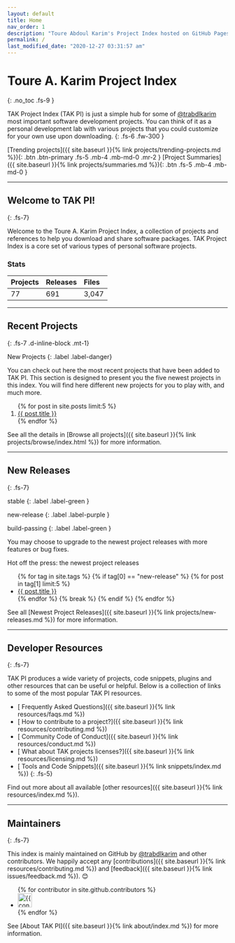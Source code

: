 ```yaml
---
layout: default
title: Home
nav_order: 1
description: "Toure Abdoul Karim's Project Index hosted on GitHub Pages."
permalink: /
last_modified_date: "2020-12-27 03:31:57 am"
---
```


# Toure A. Karim Project Index
{: .no_toc .fs-9 }

TAK Project Index (TAK PI) is just a simple hub for some of <a href="https://github.com/trabdlkarim" target="_blank">@trabdlkarim</a> most important software development projects. You can think of it as a personal development lab  with various projects that you could customize for your own use upon downloading.
{: .fs-6 .fw-300 }

[Trending projects]({{ site.baseurl }}{% link projects/trending-projects.md %}){: .btn .btn-primary .fs-5 .mb-4 .mb-md-0 .mr-2 } [Project Summaries]({{ site.baseurl }}{% link projects/summaries.md %}){: .btn .fs-5 .mb-4 .mb-md-0 }

---

## <i class="fas fa-hand-holding-heart" ></i> Welcome to TAK PI!
{: .fs-7}

Welcome to the Toure A. Karim Project Index, a collection of projects and references to help you download and share software packages. TAK Project Index is a core set of various types of personal software projects.

### Stats

| Projects | Releases  | Files     |
|:---------|:----------|:----------|
| 77       | 691       | 3,047     |

---

## <i class="fas fa-archive" ></i> Recent Projects
{: .fs-7 .d-inline-block .mt-1}

New Projects 
{: .label .label-danger}

You can check out here the most recent projects that have been added to TAK PI. This section is designed to present you the five newest projects in this index. You will find here different new projects for you to play with, and much more.

  <ol class="fs-5">
  {% for post in site.posts limit:5 %}
    <li >
        <a href="{{ site.url }}{{ post.url }}">
         <i class="fas fa-file-archive" arial-hidden="true"></i> {{ post.title }}
        </a>
   </li> 
  {% endfor %}
  </ol>

 See all the details in [Browse all projects]({{ site.baseurl }}{% link projects/browse/index.html %}) for more information.

---

## <i class="fas fa-cubes"></i> New Releases
{: .fs-7}

stable
{: .label .label-green }

new-release
{: .label .label-purple }

build-passing
{: .label .label-green }


You may choose to upgrade to the newest project releases with more features or bug fixes.

Hot off the press: the newest project releases

<ul class="fs-5">
  {% for tag in site.tags %}
      {% if tag[0] == "new-release" %}
          {% for post in tag[1] limit:5 %}
            <li >
                <a href="{{ site.url }}{{ post.url }}">
                 <i class="fas fa-cube" arial-hidden="true"></i> {{ post.title }}
                </a>
           </li> 
          {% endfor %}
          {% break %}
      {% endif %}
  {% endfor %}
  </ul>
  
See all [Newest Project Releases]({{ site.baseurl }}{% link projects/new-releases.md %}) for more information.

---

## <i class="fas fa-layer-group"></i> Developer Resources
{: .fs-7}

TAK PI produces a wide variety of projects, code snippets, plugins and other resources that can be useful or helpful. Below is a collection of links to some of the most popular TAK PI resources.

- [<i class="fas fa-link" arial-hidden="true"></i> Frequently Asked Questions]({{ site.baseurl }}{% link resources/faqs.md %})
- [<i class="fas fa-link" arial-hidden="true"></i> How to contribute to a project?]({{ site.baseurl }}{% link resources/contributing.md %})
- [<i class="fas fa-link" arial-hidden="true"></i> Community Code of Conduct]({{ site.baseurl }}{% link resources/conduct.md %})
- [<i class="fas fa-link" arial-hidden="true"></i> What about TAK projects licenses?]({{ site.baseurl }}{% link resources/licensing.md %})
- [<i class="fas fa-link" arial-hidden="true"></i> Tools and Code Snippets]({{ site.baseurl }}{% link snippets/index.md %})
{: .fs-5}

<i class="fas fa-hand-point-right"></i> Find out more about all available [other resources]({{ site.baseurl }}{% link resources/index.md %}).

---

## <i class="fas fa-users"></i> Maintainers
{: .fs-7}

This index is mainly maintained on GitHub by <a href="https://github.com/trabdlkarim" target="_blank">@trabdlkarim</a> and other contributors. We happily accept any [contributions]({{ site.baseurl }}{% link resources/contributing.md %}) and [feedback]({{ site.baseurl }}{% link issues/feedback.md %}). 😊

<ul class="list-style-none">
{% for contributor in site.github.contributors %}
  <li class="d-inline-block mr-1">
     <a href="{{ contributor.html_url }}"><img src="{{ contributor.avatar_url }}" width="32" height="32" alt="{{ contributor.login }}"/></a>
  </li>
{% endfor %}
</ul>

<!-- Prepare a container for your calendar. -->
<div class="calendar"></div>
<script>GitHubCalendar(".calendar", "trabdlkarim", { responsive: true, global_stats: false });</script>

<i class="fas fa-hand-point-right"></i> See [About TAK PI]({{ site.baseurl }}{% link about/index.md %}) for more information.
